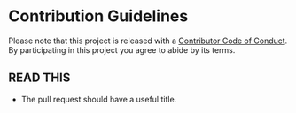 # Contribution Guidelines

Please note that this project is released with a [Contributor Code of Conduct](code-of-conduct.md). By participating in this project you agree to abide by its terms.

## READ THIS


- The pull request should have a useful title.
